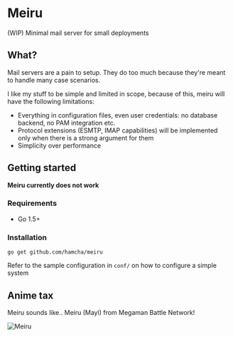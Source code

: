 # Meiru

(WIP) Minimal mail server for small deployments

## What?

Mail servers are a pain to setup. They do too much because they're meant to handle many case scenarios.

I like my stuff to be simple and limited in scope, because of this, meiru will have the following limitations:

 - Everything in configuration files, even user credentials: no database backend, no PAM integration etc.
 - Protocol extensions (ESMTP, IMAP capabilities) will be implemented only when there is a strong argument for them
 - Simplicity over performance

## Getting started

**Meiru currently does not work**

### Requirements

- Go 1.5+

### Installation

`go get github.com/hamcha/meiru`

Refer to the sample configuration in `conf/` on how to configure a simple system

## Anime tax

Meiru sounds like.. Meiru (Mayl) from Megaman Battle Network!

![Meiru](http://www.therockmanexezone.com/gallery/albums/userpics/10002/Meiru_OSSsitez.PNG)